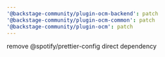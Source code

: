 ```yaml
---
'@backstage-community/plugin-ocm-backend': patch
'@backstage-community/plugin-ocm-common': patch
'@backstage-community/plugin-ocm': patch
---
```


remove @spotify/prettier-config direct dependency
